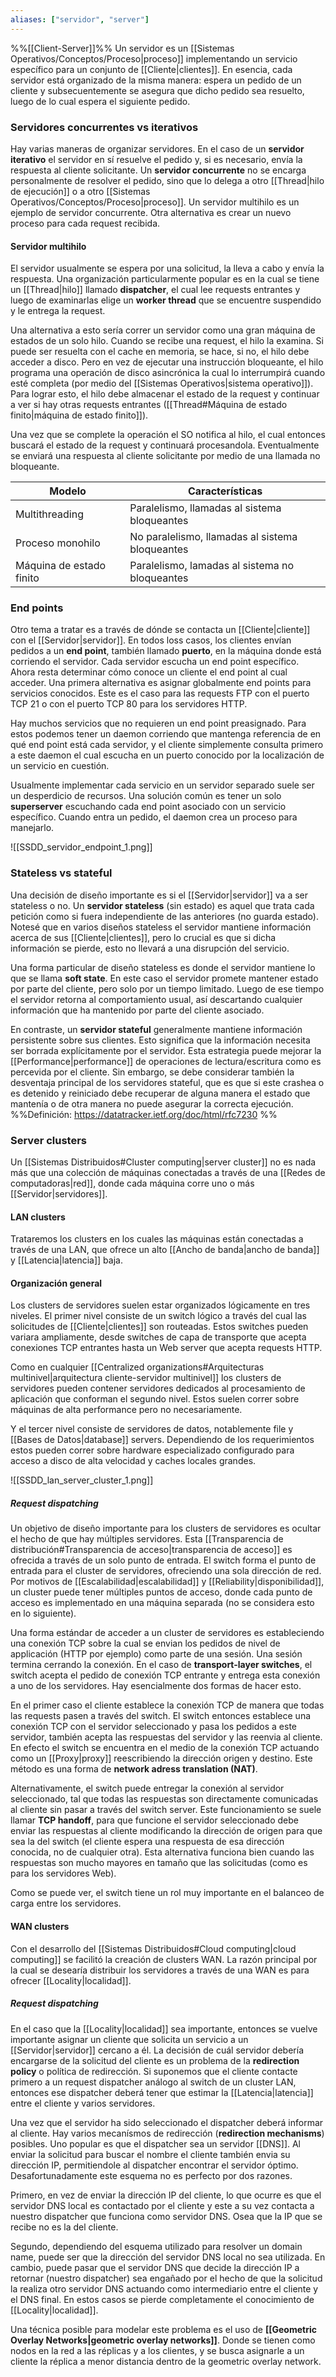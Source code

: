 ```yaml
---
aliases: ["servidor", "server"]
---
```

%%[[Client-Server]]%%
Un servidor es un [[Sistemas Operativos/Conceptos/Proceso|proceso]] implementando un servicio específico para un conjunto de [[Cliente|clientes]]. En esencia, cada servidor está organizado de la misma manera: espera un pedido de un cliente y subsecuentemente se asegura que dicho pedido sea resuelto, luego de lo cual espera el siguiente pedido.

### Servidores concurrentes vs iterativos
Hay varias maneras de organizar servidores. En el caso de un **servidor iterativo** el servidor en sí resuelve el pedido y, si es necesario, envía la respuesta al cliente solicitante. Un **servidor concurrente** no se encarga personalmente de resolver el pedido, sino que lo delega a otro [[Thread|hilo de ejecución]] o a otro [[Sistemas Operativos/Conceptos/Proceso|proceso]]. Un servidor multihilo es un ejemplo de servidor concurrente. Otra alternativa es crear un nuevo proceso para cada request recibida.

#### Servidor multihilo
El servidor usualmente se espera por una solicitud, la lleva a cabo y envía la respuesta. Una organización particularmente popular es en la cual se tiene un [[Thread|hilo]] llamado **dispatcher**, el cual lee requests entrantes y luego de examinarlas elige un **worker thread** que se encuentre suspendido y le entrega la request.

Una alternativa a esto sería correr un servidor como una gran máquina de estados de un solo hilo. Cuando se recibe una request, el hilo la examina. Si puede ser resuelta con el cache en memoria, se hace, si no, el hilo debe acceder a disco. Pero en vez de ejecutar una instrucción bloqueante, el hilo programa una operación de disco asincrónica la cual lo interrumpirá cuando esté completa (por medio del [[Sistemas Operativos|sistema operativo]]). Para lograr esto, el hilo debe almacenar el estado de la request y continuar a ver si hay otras requests entrantes ([[Thread#Máquina de estado finito|máquina de estado finito]]).

Una vez que se complete la operación el SO notifica al hilo, el cual entonces buscará el estado de la request y continuará procesandola. Eventualmente se enviará una respuesta al cliente solicitante por medio de una llamada no bloqueante.

| Modelo                   | Características                                 |
| ------------------------ | ----------------------------------------------- |
| Multithreading           | Paralelismo, llamadas al sistema bloqueantes    |
| Proceso monohilo         | No paralelismo, llamadas al sistema bloqueantes |
| Máquina de estado finito | Paralelismo, lamadas al sistema no bloqueantes  | 

### End points
Otro tema a tratar es a través de dónde se contacta un [[Cliente|cliente]] con el [[Servidor|servidor]]. En todos loss casos, los clientes envían pedidos a un **end point**, también llamado **puerto**, en la máquina donde está corriendo el servidor. Cada servidor escucha un end point específico. Ahora resta determinar cómo conoce un cliente el end point al cual acceder. Una primera alternativa es asignar globalmente end points para servicios conocidos. Este es el caso para las requests FTP con el puerto TCP 21 o con el puerto TCP 80 para los servidores HTTP.

Hay muchos servicios que no requieren un end point preasignado. Para estos podemos tener un daemon corriendo que mantenga referencia de en qué end point está cada servidor, y el cliente simplemente consulta primero a este daemon el cual escucha en un puerto conocido por la localización de un servicio en cuestión.

Usualmente implementar cada servicio en un servidor separado suele ser un desperdicio de recursos. Una solución común es tener un solo **superserver** escuchando cada end point asociado con un servicio específico. Cuando entra un pedido, el daemon crea un proceso para manejarlo.

![[SSDD_servidor_endpoint_1.png]]

### Stateless vs stateful
Una decisión de diseño importante es si el [[Servidor|servidor]] va a ser stateless o no. Un **servidor stateless** (sin estado) es aquel que trata cada petición como si fuera independiente de las anteriores (no guarda estado). Notesé que en varios diseños stateless el servidor mantiene información acerca de sus [[Cliente|clientes]], pero lo crucial es que si dicha información se pierde, esto no llevará a una disrupción del servicio.

Una forma particular de diseño stateless es donde el servidor mantiene lo que se llama **soft state**. En este caso el servidor promete mantener estado por parte del cliente, pero solo por un tiempo limitado. Luego de ese tiempo el servidor retorna al comportamiento usual, así descartando cualquier información que ha mantenido por parte del cliente asociado.

En contraste, un **servidor stateful** generalmente mantiene información persistente sobre sus clientes. Esto significa que la información necesita ser borrada explícitamente por el servidor. Esta estrategia puede mejorar la [[Performance|performance]] de operaciones de lectura/escritura como es percevida por el cliente. Sin embargo, se debe considerar también la desventaja principal de los servidores stateful, que es que si este crashea o es detenido y reiniciado debe recuperar de alguna manera el estado que mantenía o de otra manera no puede asegurar la correcta ejecución.
%%Definición: https://datatracker.ietf.org/doc/html/rfc7230 %%

### Server clusters
Un [[Sistemas Distribuidos#Cluster computing|server cluster]] no es nada más que una colección de máquinas conectadas a través de una [[Redes de computadoras|red]], donde cada máquina corre uno o más [[Servidor|servidores]].

#### LAN clusters
Trataremos los clusters en los cuales las máquinas están conectadas a través de una LAN, que ofrece un alto [[Ancho de banda|ancho de banda]] y [[Latencia|latencia]] baja.

#### Organización general
Los clusters de servidores suelen estar organizados lógicamente en tres niveles. El primer nivel consiste de un switch lógico a través del cual las solicitudes de [[Cliente|clientes]] son routeadas. Estos switches pueden variara ampliamente, desde switches de capa de transporte que acepta conexiones TCP entrantes hasta un Web server que acepta requests HTTP.

Como en cualquier [[Centralized organizations#Arquitecturas multinivel|arquitectura cliente-servidor multinivel]] los clusters de servidores pueden contener servidores dedicados al procesamiento de aplicación que conforman el segundo nivel. Estos suelen correr sobre máquinas de alta performance pero no necesariamente.

Y el tercer nivel consiste de servidores de datos, notablemente file y [[Bases de Datos|database]] servers. Dependiendo de los requerimientos estos pueden correr sobre hardware especializado configurado para acceso a disco de alta velocidad y caches locales grandes.

![[SSDD_lan_server_cluster_1.png]]

##### Request dispatching
Un objetivo de diseño importante para los clusters de servidores es ocultar el hecho de que hay múltiples servidores. Esta [[Transparencia de distribución#Transparencia de acceso|transparencia de acceso]] es ofrecida a través de un solo punto de entrada. El switch forma el punto de entrada para el cluster de servidores, ofreciendo una sola dirección de red. Por motivos de [[Escalabilidad|escalabilidad]] y [[Reliability|disponibilidad]], un cluster puede tener múltiples puntos de acceso, donde cada punto de acceso es implementado en una máquina separada (no se considera esto en lo siguiente).

Una forma estándar de acceder a un cluster de servidores es estableciendo una conexión TCP sobre la cual se envian los pedidos de nivel de applicación (HTTP por ejemplo) como parte de una sesión. Una sesión termina cerrando la conexión. En el caso de **transport-layer switches**, el switch acepta el pedido de conexión TCP entrante y entrega esta conexión a uno de los servidores. Hay esencialmente dos formas de hacer esto.

En el primer caso el cliente establece la conexión TCP de manera que todas las requests pasen a través del switch. El switch entonces establece una conexión TCP con el servidor seleccionado y pasa los pedidos a este servidor, también acepta las respuestas del servidor y las reenvia al cliente. En efecto el switch se encuentra en el medio de la conexión TCP actuando como un [[Proxy|proxy]] reescribiendo la dirección origen y destino. Este método es una forma de **network adress translation (NAT)**.

Alternativamente, el switch puede entregar la conexión al servidor seleccionado, tal que todas las respuestas son directamente comunicadas al cliente sin pasar a través del switch server. Este funcionamiento se suele llamar **TCP handoff**, para que funcione el servidor seleccionado debe enviar las respuestas al cliente modificando la dirección de origen para que sea la del switch (el cliente espera una respuesta de esa dirección conocida, no de cualquier otra). Esta alternativa funciona bien cuando las respuestas son mucho mayores en tamaño que las solicitudas (como es para los servidores Web).

Como se puede ver, el switch tiene un rol muy importante en el balanceo de carga entre los servidores.

#### WAN clusters
Con el desarrollo del [[Sistemas Distribuidos#Cloud computing|cloud computing]] se facilitó la creación de clusters WAN. La razón principal por la cual se desearía distribuir los servidores a través de una WAN es para ofrecer [[Locality|localidad]].

##### Request dispatching
En el caso que la [[Locality|localidad]] sea importante, entonces se vuelve importante asignar un cliente que solicita un servicio a un [[Servidor|servidor]] cercano a él. La decisión de cuál servidor debería encargarse de la solicitud del cliente es un problema de la **redirection policy** o política de redirección. Si suponemos que el cliente contacte primero a un request dispatcher análogo al switch de un cluster LAN, entonces ese dispatcher deberá tener que estimar la [[Latencia|latencia]] entre el cliente y varios servidores.

Una vez que el servidor ha sido seleccionado el dispatcher deberá informar al cliente. Hay varios mecanísmos de redirección (**redirection mechanisms**) posibles. Uno popular es que el dispatcher sea un servidor [[DNS]]. Al enviar la solicitud para buscar el nombre el cliente también envia su dirección IP, permitiendole al dispatcher encontrar el servidor óptimo. Desafortunadamente este esquema no es perfecto por dos razones.

Primero, en vez de enviar la dirección IP del cliente, lo que ocurre es que el servidor DNS local es contactado por el cliente y este a su vez contacta a nuestro dispatcher que funciona como servidor DNS. Osea que la IP que se recibe no es la del cliente.

Segundo, dependiendo del esquema utilizado para resolver un domain name, puede ser que la dirección del servidor DNS local no sea utilizada. En cambio, puede pasar que el servidor DNS que decide la dirección IP a retornar (nuestro dispatcher) sea engañado por el hecho de que la solicitud la realiza otro servidor DNS actuando como intermediario entre el cliente y el DNS final. En estos casos se pierde completamente el conocimiento de [[Locality|localidad]].

Una técnica posible para modelar este problema es el uso de **[[Geometric Overlay Networks|geometric overlay networks]]**. Donde se tienen como nodos en la red a las réplicas y a los clientes, y se busca asignarle a un cliente la réplica a menor distancia dentro de la geometric overlay network.